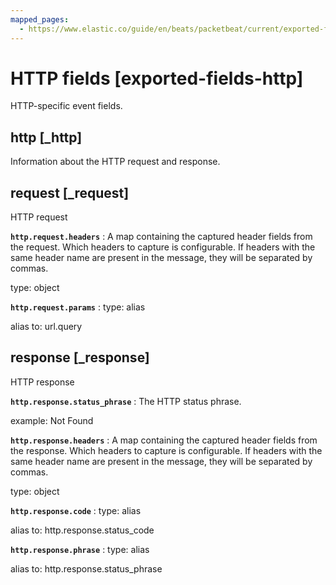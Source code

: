 ```yaml
---
mapped_pages:
  - https://www.elastic.co/guide/en/beats/packetbeat/current/exported-fields-http.html
---
```


# HTTP fields [exported-fields-http]

HTTP-specific event fields.

## http [_http]

Information about the HTTP request and response.

## request [_request]

HTTP request

**`http.request.headers`**
:   A map containing the captured header fields from the request. Which headers to capture is configurable. If headers with the same header name are present in the message, they will be separated by commas.

type: object


**`http.request.params`**
:   type: alias

alias to: url.query


## response [_response]

HTTP response

**`http.response.status_phrase`**
:   The HTTP status phrase.

example: Not Found


**`http.response.headers`**
:   A map containing the captured header fields from the response. Which headers to capture is configurable. If headers with the same header name are present in the message, they will be separated by commas.

type: object


**`http.response.code`**
:   type: alias

alias to: http.response.status_code


**`http.response.phrase`**
:   type: alias

alias to: http.response.status_phrase



